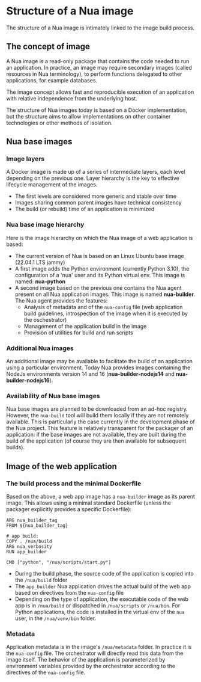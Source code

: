 # Structure of a Nua image

The structure of a Nua image is intimately linked to the image build process.

## The concept of image

A Nua image is a read-only package that contains the code needed to run an application. In practice, an image may require secondary images (called resources in Nua terminology), to perform functions delegated to other applications, for example databases.

The image concept allows fast and reproducible execution of an application with relative independence from the underlying host.

The structure of Nua images today is based on a Docker implementation, but the structure aims to allow implementations on other container technologies or other methods of isolation.

## Nua base images

### Image layers

A Docker image is made up of a series of intermediate layers, each level depending on the previous one. Layer hierarchy is the key to effective lifecycle management of the images.

-   The first levels are considered more generic and stable over time
-   Images sharing common parent images have technical consistency
-   The build (or rebuild) time of an application is minimized

### Nua base image hierarchy

Here is the image hierarchy on which the Nua image of a web application is based:

-   The current version of Nua is based on an Linux Ubuntu base image (22.04.1 LTS jammy)
-   A first image adds the Python environment (currently Python 3.10), the configuration of a 'nua' user and its Python virtual env. This image is named: **nua-python**
-   A second image based on the previous one contains the Nua agent present on all Nua application images. This image is named **nua-builder**. The Nua agent provides the features:
    -   Analysis of metadata and of the `nua-config` file (web application build guidelines, introspection of the image when it is executed by the oschestrator)
    -   Management of the application build in the image
    -   Provision of utilities for build and run scripts

### Additional Nua images

An additional image may be available to facilitate the build of an application using a particular environment.
Today Nua provides images containing the NodeJs environments version 14 and 16 (**nua-builder-nodejs14** and **nua-builder-nodejs16**).

### Availability of Nua base images

Nua base images are planned to be downloaded from an ad-hoc registry. However, the `nua-build` tool will build them locally if they are not remotely available. This is particularly the case currently in the development phase of the Nua project.
This feature is relatively transparent for the packager of an application: if the base images are not available, they are built during the build of the application (of course they are then available for subsequent builds).

## Image of the web application

### The build process and the minimal Dockerfile

Based on the above, a web app image has a `nua-builder` image as its parent image. This allows using a minimal standard Dockerfile (unless the packager explicitly provides a specific Dockerfile):

    ARG nua_builder_tag
    FROM ${nua_builder_tag}

    # app build:
    COPY . /nua/build
    ARG nua_verbosity
    RUN app_builder

    CMD ["python", "/nua/scripts/start.py"]

-   During the build phase, the source code of the application is copied into the `/nua/build` folder
-   The `app_builder` Nua application drives the actual build of the web app based on directives from the `nua-config` file
-   Depending on the type of application, the executable code of the web app is in `/nua/build` or dispatched in `/nua/scripts` or `/nua/bin`. For Python applications, the code is installed in the virtual env of the `nua` user, in the `/nua/venv/bin` folder.

### Metadata

Application metadata is in the image's `/nua/metadata` folder. In practice it is the `nua-config` file. The orchestrator will directly read this data from the image itself. The behavior of the application is parameterized by environment variables provided by the orchestrator according to the directives of the `nua-config` file.
